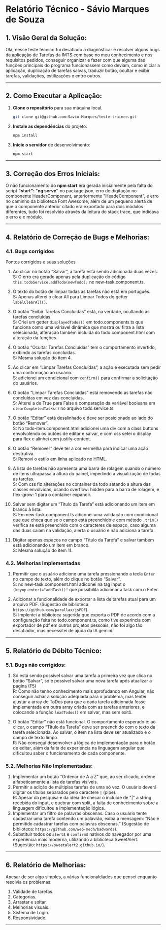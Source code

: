 # Relatório Técnico - Sávio Marques de Souza

## 1. Visão Geral da Solução:

Olá, nesse teste técnico fui desafiado a diagnósticar e resolver alguns bugs da aplicação de Tarefas da IMTS com base no meu conhecimento e nos requisitos pedidos, conseguir organizar e
fazer com que alguma das funções principais do programa funcionassem como deviam, como iniciar a aplicação, duplicação de tarefas salvas, traduzir botão, ocultar e exibir tarefas, validações,
estilizações e entre outros.

---

## 2. Como Executar a Aplicação:

1.  **Clone o repositório** para sua máquina local.
    ```bash
    git clone git@github.com:Savio-Marques/teste-trainee.git
    ```
2.  **Instale as dependências** do projeto:
    ```bash
    npm install
    ```
3.  **Inicie o servidor** de desenvolvimento:
    ```bash
    npm start
    ```

---

## 3. Correção dos Erros Iniciais:

O não funcionamento do **npm start** era gerada inicialmente pela falta do script **"start": "ng serve"** no package.json, erro de digitação no componente HeaderComponent, anteriormente "HeadeComponent", e erro no caminho da biblioteca Font Awesome, além de um pequeno alerta de que o componente anterior citado era exportado para dois módulos diferentes, tudo foi resolvido através da leitura do stack trace, que indicava o erro e o módulo.

---

## 4. Relatório de Correção de Bugs e Melhorias:

### 4.1. Bugs corrigidos

Pontos corrigidos e suas soluções

1.  Ao clicar no botão “Salvar”, a tarefa está sendo adicionada duas vezes. <br>
    S: O erro era gerado apenas pela duplicação do código `this.todoService.addTodo(newTodo);` no new-task.component.ts.

2.  O texto do botão de limpar todas as tarefas não está em português. <br>
    S: Apenas alterei o clear All para Limpar Todos do getter `labelClearAll()`.

3.  O botão “Exibir Tarefas Concluídas” está, na verdade, ocultando as tarefas concluídas. <br>
    S: Criei um getter `displayedTodos()` em todo.components.ts que funciona como uma váriavel dinâmica que mostra ou filtra a lista selecionada, alteração também incluida do todo.component.html com alteração da funções.

4.  O botão “Ocultar Tarefas Concluídas” tem o comportamento invertido, exibindo as tarefas concluídas. <br>
    S: Mesma solução do item 4.

5.  Ao clicar em “Limpar Tarefas Concluídas”, a ação é executada sem pedir uma confirmação ao usuário. <br> 
    S: adicionei um condicional com `confirm()` para confirmar a solicitação do usuários.

6.  O botão “Limpar Tarefas Concluídas” está removendo as tarefas não concluídas em vez das concluídas. <br>
    S: Alterei a de True para False a comparação da variável booleana em `clearCompletedTasks()` no arquivo todo.service.ts 

7.  O botão “Editar” está desalinhado e deve ser posicionado ao lado do botão “Remover”. <br>
    S: No todo-item.component.html adicionei uma div com a class buttons envolvolendo os butões de editar e salvar, e com css setei o display para flex e alinhei com justify-content.

8.  O botão “Remover” deve ter a cor vermelha para indicar uma ação destrutiva. <br>
    S: Removi o estilo em linha aplicado no HTML.

9. A lista de tarefas não apresenta uma barra de rolagem quando o número de itens ultrapassa a altura do painel, impedindo a visualização de todas as tarefas. <br>
    S: Com css fiz alterações no container da todo setando a altura das classes envolvidas, usando overflow: hidden para a barra de rolagem, e flex-grow: 1 para o container expandir.

10. Salvar sem digitar um “Título da Tarefa” está adicionando um item em branco à lista. <br>
    S: Em new-task.component.ts adiconei uma validação com condicional que que checa que se o campo está preenchido e com método `.trim()` verifica se está preenchido com o caracteres de espaço, caso alguma das duas caiam na validação, alerta o usuário e não adiciona a tarefa.

11. Digitar apenas espaços no campo “Título da Tarefa” e salvar também está adicionando um item em branco. <br>
    S: Mesma solução do item 11.

### 4.2. Melhorias Implementadas

1.  Permitir que o usuário adicione uma tarefa pressionando a tecla `Enter` no campo de texto, além do clique no botão “Salvar”. <br>
    S: no new-task.component.html adiconei na tag input o `(keyup.enter)="addTask()"` que possibilita adicionar a task com o Enter.

2.  Adicionar a funcionalidade de exportar a lista de tarefas atual para um arquivo PDF. (Sugestão de biblioteca: `https://github.com/parallax/jsPDF`). <br>
    S: Implentei a biblioteca sugerida que exporta o PDF de acordo com a configuração feita no todo.component.ts, como tive experincia com exportador de pdf em outros projetos pessoais, não foi algo tão desafiador, mas necessitei de ajuda da IA gemini.

---

## 5. Relatório de Débito Técnico:

### 5.1. Bugs não corrigidos:

1.  Só está sendo possível salvar uma tarefa a primeira vez que clica no botão “Salvar”, só é possível salvar uma nova tarefa após atualizar a página (F5) <br>
    R: Como não tenho conhecimento mais aprofudando em Angular, não conseguir achar a solução adequada para o problema, mas tentei ajustar a array de ToDos para que a cada tarefa adicionada  fosse implementada em outra array criada com as tarefas anteriores, e colocando a função `loadTodos()` em salvar, mas sem exitô.

2.  O botão “Editar” não está funcional. O comportamento esperado é: ao clicar, o campo “Título da Tarefa” deve ser preenchido com o texto da tarefa selecionada. Ao salvar, o item na lista deve ser atualizado e o campo de texto limpo. <br>
    R: Não consegui desenvolver a lógica de implementação para o botão de editar, além da falta de experiencia na linguagem angular que dificultou saber o funcionamento de cada componente.

### 5.2. Melhorias Não Implementadas:

1.  Implementar um botão “Ordenar de A a Z” que, ao ser clicado, ordene alfabeticamente a lista de tarefas visíveis. <br>
2.  Permitir a adição de múltiplas tarefas de uma só vez. O usuário deverá digitar os títulos separados pelo caractere `|` (pipe). <br>
    R: Apesar da pesquisa e da ideia de checar o incluide de "|" a string recebida do input, e quebrar com split, a falta de conhecimento sobre a linguagem dificultou a implementação lógica.
3.  Implementar um filtro de palavras obscenas. Caso o usuário tente cadastrar uma tarefa contendo um palavrão, exiba a mensagem: “Não é permitido cadastrar tarefas com palavras obscenas.” (Sugestão de biblioteca: `https://github.com/web-mech/badwords`).<br>
4.  Substituir todos os `alert`s e `confirm`s nativos do navegador por uma experiência mais moderna, utilizando a biblioteca SweetAlert. (Sugestão: `https://sweetalert2.github.io/`).<br>


---

## 6. Relatório de Melhorias:

Apesar de ser algo simples, a várias funcionaldiades que pensei enquanto resolvia os problemas:

1. Válidade de tarefas.
2. Categorias.
3. Arrastar e soltar.
4. Melhorias visuais.
5. Sistema de Login.
6. Responsividade.

---